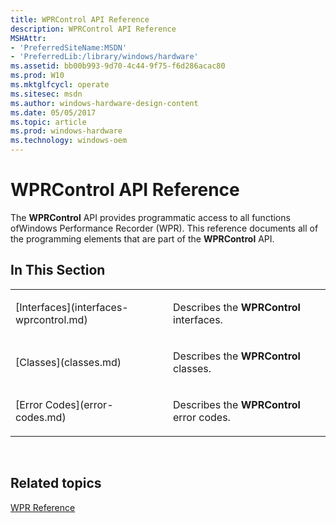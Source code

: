 ```yaml
---
title: WPRControl API Reference
description: WPRControl API Reference
MSHAttr:
- 'PreferredSiteName:MSDN'
- 'PreferredLib:/library/windows/hardware'
ms.assetid: bb00b993-9d70-4c44-9f75-f6d286acac80
ms.prod: W10
ms.mktglfcycl: operate
ms.sitesec: msdn
ms.author: windows-hardware-design-content
ms.date: 05/05/2017
ms.topic: article
ms.prod: windows-hardware
ms.technology: windows-oem
---
```


# WPRControl API Reference


The **WPRControl** API provides programmatic access to all functions ofWindows Performance Recorder (WPR). This reference documents all of the programming elements that are part of the **WPRControl** API.

## In This Section


<table>
<colgroup>
<col width="50%" />
<col width="50%" />
</colgroup>
<tbody>
<tr class="odd">
<td><p>[Interfaces](interfaces-wprcontrol.md)</p></td>
<td><p>Describes the <strong>WPRControl</strong> interfaces.</p></td>
</tr>
<tr class="even">
<td><p>[Classes](classes.md)</p></td>
<td><p>Describes the <strong>WPRControl</strong> classes.</p></td>
</tr>
<tr class="odd">
<td><p>[Error Codes](error-codes.md)</p></td>
<td><p>Describes the <strong>WPRControl</strong> error codes.</p></td>
</tr>
</tbody>
</table>

 

## Related topics


[WPR Reference](wpr-reference.md)

 

 







